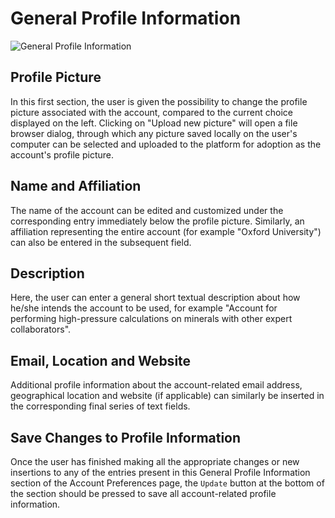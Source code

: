 # General Profile Information

![General Profile Information](/images/accounts/preferences-profile.png "General Profile Information")

## Profile Picture

In this first section, the user is given the possibility to change the profile picture associated with the account, compared to the current choice displayed on the left. Clicking on "Upload new picture" will open a file browser dialog, through which any picture saved locally on the user's computer can be selected and uploaded to the platform for adoption as the account's profile picture. 

## Name and Affiliation

The name of the account can be edited and customized under the corresponding entry immediately below the profile picture. Similarly, an affiliation representing the entire account (for example "Oxford University") can also be entered in the subsequent field.  

## Description

Here, the user can enter a general short textual description about how he/she intends the account to be used, for example "Account for performing high-pressure calculations on minerals with other expert collaborators". 

## Email, Location and Website

Additional profile information about the account-related email address, geographical location and website (if applicable) can similarly be inserted in the corresponding final series of text fields. 

## Save Changes to Profile Information

Once the user has finished making all the appropriate changes or new insertions to any of the entries present in this General Profile Information section of the Account Preferences page, the `Update` button at the bottom of the section should be pressed to save all account-related profile information.

